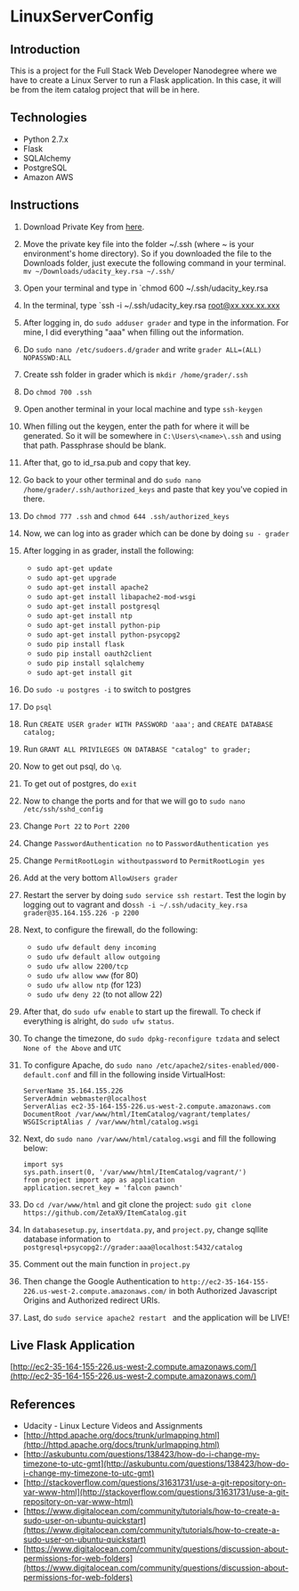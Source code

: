 # LinuxServerConfig

## Introduction

This is a project for the Full Stack Web Developer Nanodegree
where we have to create a Linux Server to run a Flask application.
In this case, it will be from the item catalog project that will
be in here.

## Technologies
- Python 2.7.x
- Flask
- SQLAlchemy
- PostgreSQL
- Amazon AWS


## Instructions

1. Download Private Key from [here](https://www.udacity.com/account#!/development_environment).
2. Move the private key file into the folder ~/.ssh (where ~ is your environment's home directory). So if you downloaded the file to the Downloads folder, just execute the following command in your terminal.
`mv ~/Downloads/udacity_key.rsa ~/.ssh/`
3. Open your terminal and type in `chmod 600 ~/.ssh/udacity_key.rsa
4. In the terminal, type `ssh -i ~/.ssh/udacity_key.rsa root@xx.xxx.xx.xxx
5. After logging in, do `sudo adduser grader` and type in the information.
For mine, I did everything "aaa" when filling out the information.
6. Do `sudo nano /etc/sudoers.d/grader` and write `grader ALL=(ALL) NOPASSWD:ALL`
7. Create ssh folder in grader which is `mkdir /home/grader/.ssh`
8. Do `chmod 700 .ssh`
9. Open another terminal in your local machine and type `ssh-keygen`
10. When filling out the keygen, enter the path for where it will be generated.
So it will be somewhere in `C:\Users\<name>\.ssh` and using that path. Passphrase should be blank.
11. After that, go to id_rsa.pub and copy that key.
12. Go back to your other terminal and do `sudo nano /home/grader/.ssh/authorized_keys`
and paste that key you've copied in there.
13. Do `chmod 777 .ssh` and `chmod 644 .ssh/authorized_keys`
14. Now, we can log into as grader which can be done by doing `su - grader`
15. After logging in as grader, install the following:
    
    - `sudo apt-get update`
    - `sudo apt-get upgrade`
    - `sudo apt-get install apache2`
    - `sudo apt-get install libapache2-mod-wsgi`
    - `sudo apt-get install postgresql`
    - `sudo apt-get install ntp`
    - `sudo apt-get install python-pip`
    - `sudo apt-get install python-psycopg2`
    - `sudo pip install flask`
    - `sudo pip install oauth2client`
    - `sudo pip install sqlalchemy`
    - `sudo apt-get install git`
16. Do `sudo -u postgres -i` to switch to postgres
17. Do `psql`
18. Run `CREATE USER grader WITH PASSWORD 'aaa';` and `CREATE DATABASE catalog;`
19. Run `GRANT ALL PRIVILEGES ON DATABASE "catalog" to grader;`
20. Now to get out psql, do `\q`.
21. To get out of postgres, do `exit`
22. Now to change the ports and for that we will go to `sudo nano /etc/ssh/sshd_config`
23. Change `Port 22` to `Port 2200`
24. Change `PasswordAuthentication no` to `PasswordAuthentication yes`
25. Change `PermitRootLogin withoutpassword` to `PermitRootLogin yes`
26. Add at the very bottom `AllowUsers grader`
27. Restart the server by doing `sudo service ssh restart`. Test the login by logging out to vagrant and
 do`ssh -i ~/.ssh/udacity_key.rsa grader@35.164.155.226 -p 2200`
28. Next, to configure the firewall, do the following:
    - `sudo ufw default deny incoming`
    - `sudo ufw default allow outgoing`
    - `sudo ufw allow 2200/tcp`
    - `sudo ufw allow www` (for 80)
    - `sudo ufw allow ntp` (for 123)
    - `sudo ufw deny 22` (to not allow 22)
29. After that, do `sudo ufw enable` to start up the firewall. To check
if everything is alright, do `sudo ufw status`.
30. To change the timezone, do `sudo dpkg-reconfigure tzdata` and select
`None of the Above` and `UTC`
31. To configure Apache, do `sudo nano /etc/apache2/sites-enabled/000-default.conf` and
fill in the following inside VirtualHost:

        ServerName 35.164.155.226
        ServerAdmin webmaster@localhost
        ServerAlias ec2-35-164-155-226.us-west-2.compute.amazonaws.com
        DocumentRoot /var/www/html/ItemCatalog/vagrant/templates/
        WSGIScriptAlias / /var/www/html/catalog.wsgi
32. Next, do `sudo nano /var/www/html/catalog.wsgi` and fill
the following below:

        import sys
        sys.path.insert(0, '/var/www/html/ItemCatalog/vagrant/')
        from project import app as application
        application.secret_key = 'falcon pawnch'
33. Do `cd /var/www/html` and git clone the project: 
`sudo git clone https://github.com/ZetaX9/ItemCatalog.git`
34. In `databasesetup.py`, `insertdata.py`, and `project.py`,
change sqllite database information to `postgresql+psycopg2://grader:aaa@localhost:5432/catalog`
35. Comment out the main function in `project.py`
36. Then change the Google Authentication to `http://ec2-35-164-155-226.us-west-2.compute.amazonaws.com/`
in both Authorized Javascript Origins and Authorized redirect URIs.
37. Last, do `sudo service apache2 restart ` and the application will be LIVE!

## Live Flask Application

[http://ec2-35-164-155-226.us-west-2.compute.amazonaws.com/](http://ec2-35-164-155-226.us-west-2.compute.amazonaws.com/)

## References

- Udacity - Linux Lecture Videos and Assignments
- [http://httpd.apache.org/docs/trunk/urlmapping.html](http://httpd.apache.org/docs/trunk/urlmapping.html)
- [http://askubuntu.com/questions/138423/how-do-i-change-my-timezone-to-utc-gmt](http://askubuntu.com/questions/138423/how-do-i-change-my-timezone-to-utc-gmt)
- [http://stackoverflow.com/questions/31631731/use-a-git-repository-on-var-www-html](http://stackoverflow.com/questions/31631731/use-a-git-repository-on-var-www-html)
- [https://www.digitalocean.com/community/tutorials/how-to-create-a-sudo-user-on-ubuntu-quickstart](https://www.digitalocean.com/community/tutorials/how-to-create-a-sudo-user-on-ubuntu-quickstart)
- [https://www.digitalocean.com/community/questions/discussion-about-permissions-for-web-folders](https://www.digitalocean.com/community/questions/discussion-about-permissions-for-web-folders)